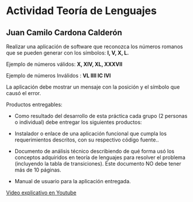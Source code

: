 # Actividad Teoría de Lenguajes

## Juan Camilo Cardona Calderón

Realizar una aplicación de software que reconozca los números romanos que se pueden generar con los símbolos: **I, V, X, L.**

Ejemplo de números válidos: **X, XIV, XL, XXXVII**

Ejemplo de números Inválidos : **VL IIII IC IVI**

La aplicación debe mostrar un mensaje con la posición y el símbolo que causó el error.

Productos entregables:

- Como resultado del desarrollo de esta práctica cada grupo (2 personas o individual) debe entregar los siguientes productos:

- Instalador o enlace de una aplicación funcional que cumpla los requerimientos descritos, con su respectivo código fuente..

- Documento de análisis técnico describiendo de qué forma usó los conceptos adquiridos en teoría de lenguajes para resolver el problema (incluyendo la tabla de transiciones). Este documento NO debe tener más de 10 páginas.

- Manual de usuario para la aplicación entregada.

[Video explicativo en Youtube](https://www.youtube.com/watch?v=Jmbhv20epIo)
